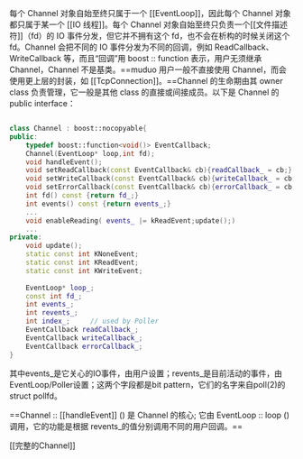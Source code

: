 

每个 Channel 对象自始至终只属于一个 [[EventLoop]]，因此每个 Channel 对象都只属于某一个 [[IO 线程]]。每个 Channel 对象自始至终只负责一个[[文件描述符]]（fd）的 IO 事件分发，但它并不拥有这个 fd，也不会在析构的时候关闭这个 fd。Channel 会把不同的 IO 事件分发为不同的回调，例如 ReadCallback、WriteCallback 等，而且“回调”用 boost :: function 表示，用户无须继承 Channel，Channel 不是基类。==muduo 用户一般不直接使用 Channel，而会使用更上层的封装，如 [[TcpConnection]]。==Channel 的生命期由其 owner class 负责管理，它一般是其他 class 的直接或间接成员。以下是 Channel 的 public interface：

```c++

class Channel : boost::nocopyable{
public:
	typedef boost::function<void()> EventCallback;
	Channel(EventLoop* loop,int fd);
	void handleEvent();
	void setReadCallback(const EventCallback& cb){readCallback_ = cb;}
	void setWriteCallback(const EventCallback& cb){writeCallback_ = cb;}
	void setErrorCallback(const EventCallback& cb){errorCallback_ = cb;}
	int fd() const {return fd_;}
	int events() const {return events_;}
	...
	void enableReading( events_ |= kReadEvent;update();)
	...
private:
	void update();
	static const int KNoneEvent;
	static const int KReadEvent;
	static const int KWriteEvent;
	
	EventLoop* loop_;
	const int fd_;
	int events_;
	int revents_;
	int index_; 	// used by Poller
	EventCallback readCallback_;
	EventCallback writeCallback_;
	EventCallback errorCallback_;
}
```

其中events_是它关心的IO事件，由用户设置；revents_是目前活动的事件，由EventLoop/Poller设置；这两个字段都是bit pattern，它们的名字来自poll(2)的struct pollfd。

==Channel :: [[handleEvent]] () 是 Channel 的核心;
它由 EventLoop :: loop () 调用，它的功能是根据 revents_的值分别调用不同的用户回调。==


[[完整的Channel]]

